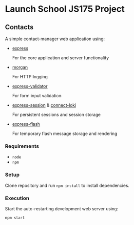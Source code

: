 # Launch School JS175 Project

## Contacts

A simple contact-manager web application using:

- [express](https://expressjs.com)

  For the core application and server functionality

- [morgan](https://github.com/expressjs/morgan#readme)

  For HTTP logging

- [express-validator](https://express-validator.github.io/docs)

  For form input validation

- [express-session](https://github.com/expressjs/session#readme) &
  [connect-loki](https://github.com/Requarks/connect-loki#readme)

  For persistent sessions and session storage

- [express-flash](https://github.com/RGBboy/express-flash)

  For temporary flash message storage and rendering

### Requirements

- `node`
- `npm`

### Setup

Clone repository and run `npm install` to install dependencies.

### Execution

Start the auto-restarting development web server using:

```shell
npm start
```
